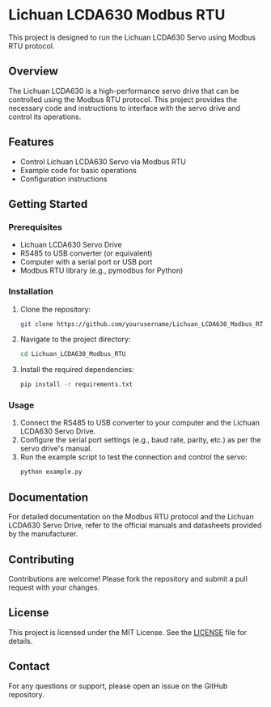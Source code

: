 # Lichuan LCDA630 Modbus RTU

This project is designed to run the Lichuan LCDA630 Servo using Modbus RTU protocol.

## Overview

The Lichuan LCDA630 is a high-performance servo drive that can be controlled using the Modbus RTU protocol. This project provides the necessary code and instructions to interface with the servo drive and control its operations.

## Features

- Control Lichuan LCDA630 Servo via Modbus RTU
- Example code for basic operations
- Configuration instructions

## Getting Started

### Prerequisites

- Lichuan LCDA630 Servo Drive
- RS485 to USB converter (or equivalent)
- Computer with a serial port or USB port
- Modbus RTU library (e.g., pymodbus for Python)

### Installation

1. Clone the repository:
    ```sh
    git clone https://github.com/yourusername/Lichuan_LCDA630_Modbus_RTU.git
    ```
2. Navigate to the project directory:
    ```sh
    cd Lichuan_LCDA630_Modbus_RTU
    ```
3. Install the required dependencies:
    ```sh
    pip install -r requirements.txt
    ```

### Usage

1. Connect the RS485 to USB converter to your computer and the Lichuan LCDA630 Servo Drive.
2. Configure the serial port settings (e.g., baud rate, parity, etc.) as per the servo drive's manual.
3. Run the example script to test the connection and control the servo:
    ```sh
    python example.py
    ```

## Documentation

For detailed documentation on the Modbus RTU protocol and the Lichuan LCDA630 Servo Drive, refer to the official manuals and datasheets provided by the manufacturer.

## Contributing

Contributions are welcome! Please fork the repository and submit a pull request with your changes.

## License

This project is licensed under the MIT License. See the [LICENSE](LICENSE) file for details.

## Contact

For any questions or support, please open an issue on the GitHub repository.
